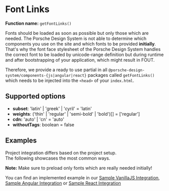 # Font Links
**Function name:** `getFontLinks()`

Fonts should be loaded as soon as possible but only those which are needed. 
The Porsche Design System is not able to determine which components you use on the site and which fonts to be provided **initially**.
That's why the font face stylesheet of the Porsche Design System handles the correct font to be loaded by unicode-range definition but during runtime and after bootstrapping of your application, which might result in FOUT.

Therefore, we provide a ready to use partial in all `@porsche-design-system/components-{js|angular|react}` packages called `getFontLinks()` which needs to be injected into the `<head>` of your `index.html`.

## Supported options
- **subset**: 'latin' | 'greek' | 'cyril' = 'latin'
- **weights**: ('thin' | 'regular' | 'semi-bold' | 'bold')[] = ['regular']
- **cdn:** 'auto' | 'cn' = 'auto'
- **withoutTags**: boolean = false

## Examples

Project integration differs based on the project setup.  
The following showcases the most common ways.

**Note:** Make sure to preload only fonts which are really needed initially!

<PartialDocs name="getFontLinks" :params="params"></PartialDocs>

You can find an implemented example in our [Sample VanillaJS Integration](https://github.com/porscheui/sample-integration-vanillajs), [Sample Angular Integration](https://github.com/porscheui/sample-integration-angular) or [Sample React Integration](https://github.com/porscheui/sample-integration-react)

<script lang="ts">
import Vue from 'vue';
import Component from 'vue-class-component';

@Component
export default class Code extends Vue {
  public params = [
    { 
      value: "{ weights: ['regular', 'semi-bold'] }"
    },
    { 
      value: "{ cdn: 'cn' ",
      comment: 'force using China CDN'
    },
    {
      value: "{ withoutTags: true }"
    }
  ];
}
</script>
